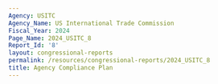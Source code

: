 ```yaml
---
Agency: USITC
Agency_Name: US International Trade Commission
Fiscal_Year: 2024
Page_Name: 2024_USITC_8
Report_Id: '8'
layout: congressional-reports
permalink: /resources/congressional-reports/2024_USITC_8
title: Agency Compliance Plan
---
```

